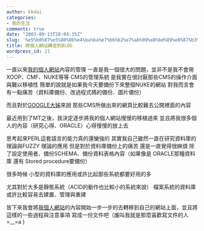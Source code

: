 ```yaml
---
author: kkdai
categories:
- 我的生活
comments: true
date: "2003-09-13T20:04:35Z"
slug: '%e5%b0%87%e5%80%8b%e4%ba%ba%e7%b6%b2%e7%ab%99%e8%bd%89%e8%87%b3%e5%88%b0blog'
title: 將個人網站轉至到BLOG
wordpress_id: 21
---
```


一直以來[我的個人網站](http://www.evanlin.com)內容的管理
一直是我一個很大的問題，並非不是我不會用XOOP、CMF、NUKE等等  CMS的管理系統
是我實在很討厭那些CMS的操作介面與難以移植性
簡單的說就是如果我今天要備份下來整個NUKE的網站
對我而言會有一點痛苦（資料庫備份、改過程式碼的備份、圖片備份）

而且對於[GOOGLE大姊](http://google.com)來說
那些CMS所做出來的網頁比較難去公開裡面的內容

最近用到了MT之後，我決定逐步將我的個人網站慢慢的移植過來
並且將我很多個人的內容（研究心得、ORACLE）心得慢慢的放上去


思考起來PERL這套語言的能力真的還蠻強的
其實我自己雖然一直在研究資料庫的理論與FUZZY 理論的應用
但是對於資料庫備份上的痛苦
還是一直覺得很麻煩
除了設定使用者、備份SCHEMA、備份資料表格內容（如果像是 ORACLE那種資料庫 還有 Stored procedure要備份）

很多時候 小型的資料庫的應用或許比起那些系統都要好用的多

尤其對於大多是靜態系統（ACID的動作也比較小的系統來說）
檔案系統的資料庫或許比較容易去建置、管理與重建

皆下來我會將[我個人網站](http://www.evanlin.com)的內容開始一步一步的去轉移到自己的網站上面，並且將這樣的一些過程與注意事項
寫成一份文件吧（誰叫我就是那麼喜歡寫文件的人 =__=a )
